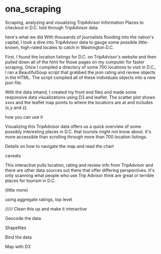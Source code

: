 # ona_scraping
Scraping, analyzing and visualizing TripAdvisor information
Places to checkout in D.C. told through TripAdvisor data 

here's what we did
With thousands of journalists flooding into the nation's capital, I took a dive into TripAdvisor data to gauge some possible little-known, high-rated locales to catch in Washington D.C.

First, I found the location listings for D.C. on TripAdvisor's website and then pulled down all of the html for those pages on my computer for faster scraping. Once I compiled a directory of some 700 locations to visit in D.C., I ran a BeautifulSoup script that grabbed the json rating and review objects in the HTML. The script compiled all of these individuals objects into a new json file. 

With the data inhand, I created my front end files and made some responsive data visualizations using D3 and leaflet. The scatter plot shows xxxx and the leaflet map points to where the locations are at and includes (x,y and z). 

how you can use it

Visualizing this TripAdvisor data offers us a quick overview of some possibly interesting places in D.C. that tourists might not know about. It's more accessible than scrolling through more than 700 location listings. 

Details on how to navigate the map and read the chart

caveats

This interactive pulls location, rating and review info from TripAdvisor and there are other data sources out there that offer differing perspectives. It's only scanning what people who use Trip Advisor think are great or terrible places for tourism in D.C. 

(little more)

using aggregate ratings, top level


/////
Clean this up and make it interactive

Geocode the data 

Shapefiles

Bind the data 

Map with D3
